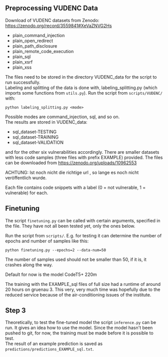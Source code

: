 ## Preprocessing VUDENC Data
Download of VUDENC datasets from Zenodo:   
https://zenodo.org/record/3559841#XeVaZNVG2Hs
* plain_command_injection   
* plain_open_redirect   
* plain_path_disclosure   
* plain_remote_code_execution  
* plain_sql   
* plain_xsrf   
* plain_xss   


The files need to be stored in the directory VUDENC_data for the script to run successfully.   
Labeling and splitting of the data is done with¸ labeling_splitting.py (which imports some functions from `utils.py`).
Run the script from `scripts/VUDENC/` with:  

`python labeling_splitting.py <mode>` 

Possible modes are command_injection, sql, and so on.   
The results are stored in VUDENC_data:  

* sql_dataset-TESTING  
* sql_dataset-TRAINING  
* sql_dataset-VALIDATION    

and for the other six vulnerabilities accordingly. There are smaller datasets with less code samples (three files with prefix EXAMPLE) provided. The files can be downloaded from
https://zenodo.org/uploads/10962553   

ACHTUNG: Ist noch nicht die richtige url , so lange es noch nicht veröffentlich wurde.

Each file contains code snippets with a label (0 = not vulnerable, 1 = vulnerable) for each.





## Finetuning

The script `finetuning.py` can be called with certain arguments, specified in the file. They have not all been tested yet, only the ones below.  

Run the script from `scripts/`.
E.g. for testing it can determine the number of epochs and number of samples like this:  

`python finetuning.py --epochs=2 --data-num=50`  

The number of samples used should not be smaller than 50, if it is, it crashes along the way. 

Default for now is the model CodeT5+ 220m

The training with the EXAMPLE_sql files of full size had a runtime of around 20 hours on  gruenau 3. This very, very much time was hopefully due to the reduced service because of the air-conditioning issues of the institute.

## Step 3
 
Theoretically, to test the fine-tuned model the script `inference.py` can be run. It gives an idea how to use the model. Since the model hasn't been pushed to git, for now, the training must be made before it is possible to test.  
The result of an example prediction is saved as `predictions/predictions_EXAMPLE_sql.txt`.

